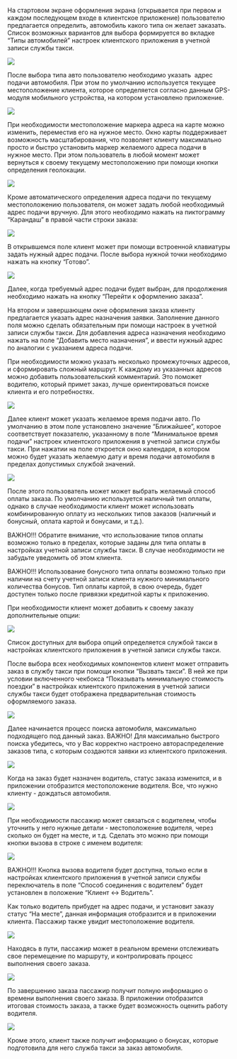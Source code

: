 На стартовом экране оформления экрана (открывается при первом и каждом последующем входе в клиентское приложение) пользователю предлагается определить, автомобиль какого типа он желает заказать. Список возможных вариантов для выбора формируется во вкладке “Типы автомобилей” настроек клиентского приложения в учетной записи службы такси.

![](https://txcloud.atlassian.net/wiki/download/thumbnails/25002421/PTB_UizcGTFa0Cv-imvMGIbvDCNhRRvoLzu4-iE9tmWDKACZmBSCrZNLCd9KHLrmBO3siCH-RpH7VclNoxzqRriCIwfJm_7DNBeXS6EpO3PMMkhVUlbZODFXD6rJXqBcKLIYVeFs?version=1&modificationDate=1600178563107&cacheVersion=1&api=v2&width=226&height=445)

После выбора типа авто пользователю необходимо указать  адрес подачи автомобиля. При этом по умолчанию используется текущее местоположение клиента, которое определяется согласно данным GPS-модуля мобильного устройства, на котором установлено приложение. 

![](https://txcloud.atlassian.net/wiki/download/thumbnails/25002421/b5Ycq1BaxjctEk7ePdTpieCKfwZgkI8Vv-cEX5Za5y-GX4EaItdPqVwo7exxtPAKnGZxspsvEf7JSr9aRm3mNU7z5fB3G8ue5aewieks70Vs2E7yGeCpAisHZZ4N4GqcTg2LV9AK?version=1&modificationDate=1600178563556&cacheVersion=1&api=v2&width=226&height=452)

При необходимости местоположение маркера адреса на карте можно изменить, переместив его на нужное место. Окно карты поддерживает возможность масштабирования, что позволяет клиенту максимально просто и быстро установить маркер желаемого адреса подачи в нужное место. При этом пользователь в любой момент может вернуться к своему текущему местоположению при помощи кнопки определения геолокации.

![](https://txcloud.atlassian.net/wiki/download/thumbnails/25002421/EI2U_0O6M2iofGMUlShieJeSvO0GZOnv-jRef21-4cFhEM_7BiZupt_WzKC_zOEbEUNr5GXvuutnjgMokE_d-WZSIlJgSJD0b9Z6RyiDCem7b5g53ICHW9Jz1kFEAVGcghBz3VOj?version=1&modificationDate=1600178563899&cacheVersion=1&api=v2&width=226&height=450)

Кроме автоматического определения адреса подачи по текущему местоположению пользователя, он может задать любой необходимый адрес подачи вручную. Для этого необходимо нажать на пиктограмму “Карандаш” в правой части строки заказа:

![](https://txcloud.atlassian.net/wiki/download/thumbnails/25002421/s04VPEHnAGKj-Y2KpVlZVH-W2s-YGIF5gVMlENayAvfFKAsZIoLlfw6SBCbR9YiWuLNWvGe0-TqIIQ6Pz_9IcF8QyzfDJkBTEtYwPvD_6Wx1NbrQaxFLFJxoa5b-KokCYjBZVIrS?version=1&modificationDate=1600178564308&cacheVersion=1&api=v2&width=226&height=450)

В открывшемся поле клиент может при помощи встроенной клавиатуры задать нужный адрес подачи. После выбора нужной точки необходимо нажать на кнопку “Готово”.

![](https://txcloud.atlassian.net/wiki/download/thumbnails/25002421/YBh6Jl0UXkhOkN-z_4kHVGOnDVJitpnhvb3CfgDDifqVcXLbpcbO1TVaezwG0Ru0rKZ7Nm9P_J3nOXvu9DYrRd6CYQdLEgxgq_iVU5UZpbM9k3ABkTaH9ZCI36nKwV1wcCGElsCc?version=1&modificationDate=1600178564702&cacheVersion=1&api=v2&width=226&height=452)

Далее, когда требуемый адрес подачи будет выбран, для продолжения необходимо нажать на кнопку “Перейти к оформлению заказа”.

На втором и завершающем окне оформления заказа клиенту предлагается указать адрес назначения заявки. Заполнение данного поля можно сделать обязательным при помощи настроек в учетной записи службы такси. Для добавления адреса назначения необходимо нажать на поле “Добавить место назначения”, и ввести нужный адрес по аналогии с указанием адреса подачи.

При необходимости можно указать несколько промежуточных адресов, и сформировать сложный маршрут. К каждому из указанных адресов можно добавить пользовательский комментарий. Это поможет водителю, который примет заказ, лучше ориентироваться поиске клиента и его потребностях.

![](https://txcloud.atlassian.net/wiki/download/thumbnails/25002421/cxSGZsxPxuG3HMzLxRjaH683WOkEBYwt0r6FHBrdRsnzKrr1CJF57BN640mB-R_pNyxlTwFfFTYHmxU2p3IKviwctdanp1o-6iW4RRzXrb7UvbNCeytikDYjotDabGU_sI_y6Wz4?version=1&modificationDate=1600178564899&cacheVersion=1&api=v2&width=226&height=452)

Далее клиент может указать желаемое время подачи авто. По умолчанию в этом поле установлено значение “Ближайшее”, которое соответствует показателю, указанному в поле “Минимальное время подачи” настроек клиентского приложения в учетной записи службы такси. При нажатии на поле откроется окно календаря, в котором можно будет указать желаемую дату и время подачи автомобиля в пределах допустимых службой значений.  

![](https://txcloud.atlassian.net/wiki/download/thumbnails/25002421/GE0tuIjyL3rx4Jznph6TtZm0gcGTj8V2IqHMc3-Jp0dc0rgZ5kPvf5J8Gm5563zIcJPBQ3Fb2E1KAKhefKrzpx8dwNstTb9q1eOO2U1i-RthmLqey2-SfenvkCfNeVGYG9Bmmn_d?version=1&modificationDate=1600178565147&cacheVersion=1&api=v2&width=226&height=452)

После этого пользователь может может выбрать желаемый способ оплаты заказа. По умолчанию используется наличный тип оплаты, однако в случае необходимости клиент может использовать комбинированную оплату из нескольких типов заказов (наличный и бонусный, оплата картой и бонусами, и т.д.).

ВАЖНО!!! Обратите внимание, что использование типов оплаты возможно только в пределах, которые заданы для типа оплаты в настройках учетной записи службы такси. В случае необходимости не забудьте уведомить об этом клиента.

ВАЖНО!!! Использование бонусного типа оплаты возможно только при наличии на счету учетной записи клиента нужного минимального количества бонусов. Тип оплаты картой, в свою очередь, будет доступен только после привязки кредитной карты к приложению.

При необходимости клиент может добавить к своему заказу дополнительные опции:

![](https://txcloud.atlassian.net/wiki/download/thumbnails/25002421/xztdAUT32fCboZZK2Q1jBtqdxtlb0L2Bewd3AhS4tLWDV2T9BqbiYb08uzWmPJKUHH9144Tru5YXUMZbhbBkI9Dq5YWILlQwC8EzZS3U5S67SBglAj4vOwLSyEi-p_m-8FerXswB?version=1&modificationDate=1600178565471&cacheVersion=1&api=v2&width=226&height=452)

Список доступных для выбора опций определяется службой такси в настройках клиентского приложения в учетной записи службы такси.

После выбора всех необходимых компонентов клиент может отправить заказ в службу такси при помощи кнопки “Вызвать такси”. В ней же при условии включенного чекбокса “Показывать минимальную стоимость поездки” в настройках клиентского приложения в учетной записи службы такси будет отображена предварительная стоимость оформляемого заказа.

![](https://txcloud.atlassian.net/wiki/download/thumbnails/25002421/3u7JOlCi-EcnvH8XWdG2HwZrVhp14q4-AvjLpDdD82zqQePnwtaqtvWrpnjPI0wG0JsLZtbAab-6RG64tXCLd--Sh78nHAW-CKeDhK9g58sXFnE28fTNg74-Z2XO5zsl4lncve8i?version=1&modificationDate=1600178565876&cacheVersion=1&api=v2&width=226&height=452)

Далее начинается процесс поиска автомобиля, максимально подходящего под данный заказ. ВАЖНО! Для максимально быстрого поиска убедитесь, что у Вас корректно настроено автораспределение заказов типа, с которым создаются заявки из клиентского приложения.  

![](https://txcloud.atlassian.net/wiki/download/thumbnails/25002421/zpRdd21dnujXjsH2OyHk7cslcvgtnpT-2M4uoqSEinIh_pvTt6QJ2-GkjL7IUyycMwlAku5_s5bb2U2LCPGQuYs_ZMdpaW2XxFBw94_o-uwRevgpmPc0_mophFxDdl1GAWFdGCeX?version=1&modificationDate=1600178566058&cacheVersion=1&api=v2&width=226&height=452)

Когда на заказ будет назначен водитель, статус заказа изменится, и в приложении отобразится местоположение водителя. Все, что нужно клиенту - дождаться автомобиля.

![](https://txcloud.atlassian.net/wiki/download/thumbnails/25002421/A2cSFzPX8BuX8CGbfjUzjzoaMQbqC15D7--b4PHdAC1873NhGORk8cJll__qvp8I1hwdKWDhePTaEpQt0U3yDCcI2EJ4KnE3hQ9wssMcoNddKCdbrdKr4ZlDCTgOQ0iPFVe7pAqi?version=1&modificationDate=1600178566345&cacheVersion=1&api=v2&width=226&height=452)

При необходимости пассажир может связаться с водителем, чтобы уточнить у него нужные детали - местоположение водителя, через сколько он будет на месте, и т.д. Сделать это можно при помощи кнопки вызова в строке с именем водителя:

![](https://txcloud.atlassian.net/wiki/download/thumbnails/25002421/hcloEUHlaNb1IHzo4fTztEKdHHdEl9YiANcvJ04eAQ25pN9AVWfez8peU_t8u8hLjJNzUEVUz5h4x13Ox62qkUlpB5YbM7kKicA0XYS5chB3zqZUQ4wHSD9j1pArmObQA6wKUOYM?version=1&modificationDate=1600178566665&cacheVersion=1&api=v2&width=226&height=452)

ВАЖНО!!! Кнопка вызова водителя будет доступна, только если в настройках клиентского приложения в учетной записи службы переключатель в поле “Способ соединения с водителем” будет установлен в положение “Клиент <-> Водитель”.

Как только водитель прибудет на адрес подачи, и установит заказу статус “На месте”, данная информация отобразится и в приложении клиента. Пассажир также увидит местоположение водителя.

![](https://txcloud.atlassian.net/wiki/download/thumbnails/25002421/qzJTzM5Kysre5zh9f_El9omFQioGrbL2vfG3mGeIldVRmB2-AYvHTVGfjglg0RF9eEvL_DK9SQFTMdEPTP98PVY_jDBr_3B2Np-2iI16z2vHXZ5lHz546o3EZKB9ib1roSnFL_I0?version=1&modificationDate=1600178566900&cacheVersion=1&api=v2&width=226&height=452)

Находясь в пути, пассажир может в реальном времени отслеживать свое перемещение по маршруту, и контролировать процесс выполнения своего заказа.

![](https://txcloud.atlassian.net/wiki/download/thumbnails/25002421/EoBW4zEo4yi70RyPqt9Pr_7pWL44XjjZY2zTn3rUyVGiaPskDKdomux1MluDmtrRcuC0065Gb_YG4s5SUj6uutbTBE5umPOL2FCmCa4w-lBhL_MgaKafNTOUMxjBwd3JLFvZb3AO?version=1&modificationDate=1600178567085&cacheVersion=1&api=v2&width=226&height=452)

По завершению заказа пассажир получит полную информацию о времени выполнения своего заказа. В приложении отобразится итоговая стоимость заказа, а также будет возможность оценить работу водителя.

  

![](https://txcloud.atlassian.net/wiki/download/thumbnails/25002421/tj0u-SytRfcagG_QDi0lF32NUPhqUGRKdnmzjtio-gIhf0TfGgkSOeyLc4en-JKR_bekMBVcsx5K0bkqIEHMMT-3rZ-8IblcTDCHoQt7y2gAIrCHk_ScNkLXPZhyVGGLkgVCCpXG?version=1&modificationDate=1600178567368&cacheVersion=1&api=v2&width=226&height=452)

  

Кроме этого, клиент также получит информацию о бонусах, которые подготовила для него служба такси за заказ автомобиля.